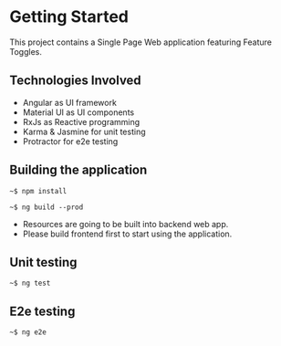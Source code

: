 # Getting Started

This project contains a Single Page Web application featuring Feature Toggles.

## Technologies Involved

- Angular as UI framework
- Material UI as UI components
- RxJs as Reactive programming
- Karma & Jasmine for unit testing
- Protractor for e2e testing

## Building the application

```
~$ npm install

~$ ng build --prod
```
- Resources are going to be built into backend web app.
- Please build frontend first to start using the application.

## Unit testing

```
~$ ng test
```

## E2e testing

```
~$ ng e2e
```
